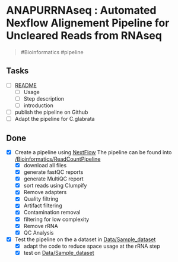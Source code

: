 # ANAPURRNAseq : Automated Nexflow Alignement Pipeline for Uncleared Reads from RNAseq

> #Bioinformatics #pipeline 

## Tasks

- [ ] [README](Bioinformatics/ReadCountPipeline/README.md)
  - [ ] Usage 
  - [ ] Step description
  - [ ] introduction
- [ ] publish the pipeline on Github
- [ ] Adapt the pipeline for C.glabrata

## Done

- [x] Create a pipeline using [NextFlow](Notes/Nextflow.md) The pipeline can be found into [/Bioinformatics/ReadCountPipeline](/Bioinformatics/ReadCountPipeline)
  - [x] download all files
  - [x] generate fastQC reports
  - [x] generate MultiQC report
  - [x] sort reads using Clumpify
  - [x] Remove adapters 
  - [x] Quality filtring
  - [x] Artifact filtering
  - [x] Contamination removal
  - [x] filtering for low complexity
  - [x] Remove rRNA
  - [x] QC Analysis
- [x] Test the pipeline on the a dataset  in [Data/Sample_dataset](Data/Sample_dataset)
  - [x] adapt the code to reduce space usage at the rRNA step
  - [x] test on [Data/Sample_dataset](Data/Sample_dataset)